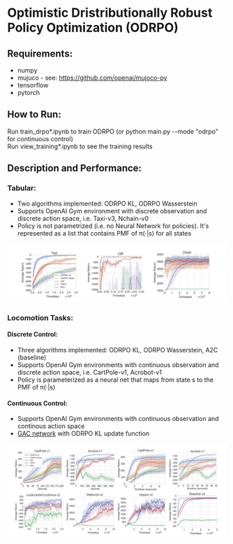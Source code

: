 # Optimistic Dristributionally Robust Policy Optimization (ODRPO)

## Requirements: 
* numpy 
* mujuco - see: https://github.com/openai/mujoco-py
* tensorflow
* pytorch

## How to Run: 
Run train_drpo*.ipynb to train ODRPO (or python main.py --mode "odrpo" for continuous control) <br />
Run view_training*.ipynb to see the training results

## Description and Performance: 
### Tabular: 
* Two algorithms implemented: ODRPO KL, ODRPO Wasserstein
* Supports OpenAI Gym environment with discrete observation and discrete action space, i.e. Taxi-v3, Nchain-v0
* Policy is not parametrized (i.e. no Neural Network for policies). It's represented as a list that contains PMF of π(·|s) for all states 

![Performance Graph 1](tabular.png?raw=true)

### Locomotion Tasks:
#### Discrete Control: 
* Three algorithms implemented: ODRPO KL, ODRPO Wasserstein, A2C (baseline)
* Supports OpenAI Gym environments with continuous observation and discrete action space, i.e. CartPole-v1, Acrobot-v1
* Policy is parameterized as a neural net that maps from state s to the PMF of π(·|s) 

#### Continuous Control: 
* Supports OpenAI Gym environments with continuous observation and continous action space
* [GAC network](https://github.com/gwbcho/dpo-replication) with ODRPO KL update function 

![Performance Graph 2](locomotion.png?raw=true)
